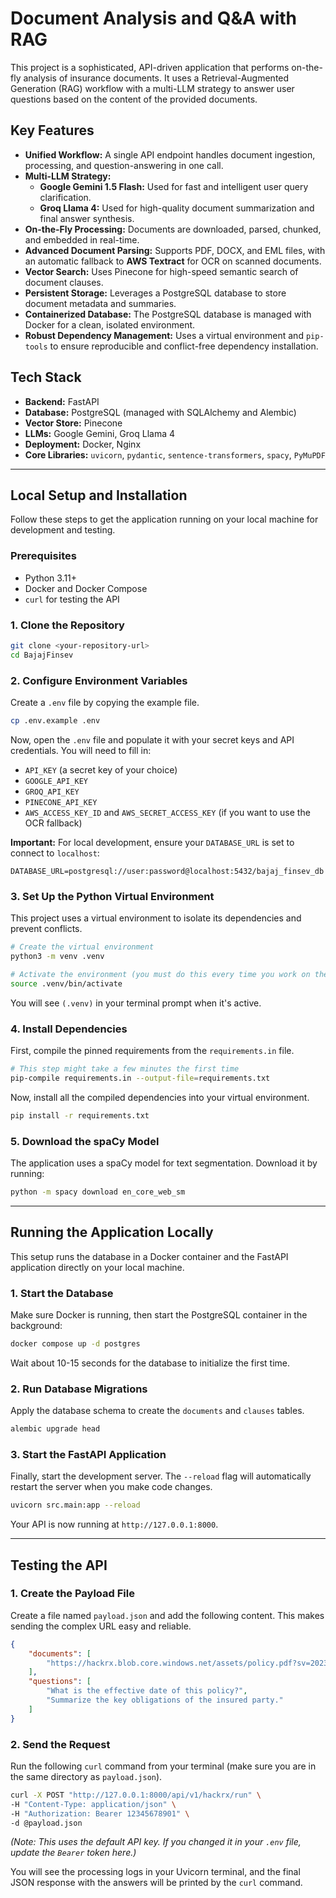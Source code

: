 # Document Analysis and Q&A with RAG

This project is a sophisticated, API-driven application that performs on-the-fly analysis of insurance documents. It uses a Retrieval-Augmented Generation (RAG) workflow with a multi-LLM strategy to answer user questions based on the content of the provided documents.

## Key Features

*   **Unified Workflow:** A single API endpoint handles document ingestion, processing, and question-answering in one call.
*   **Multi-LLM Strategy:**
    *   **Google Gemini 1.5 Flash:** Used for fast and intelligent user query clarification.
    *   **Groq Llama 4:** Used for high-quality document summarization and final answer synthesis.
*   **On-the-Fly Processing:** Documents are downloaded, parsed, chunked, and embedded in real-time.
*   **Advanced Document Parsing:** Supports PDF, DOCX, and EML files, with an automatic fallback to **AWS Textract** for OCR on scanned documents.
*   **Vector Search:** Uses Pinecone for high-speed semantic search of document clauses.
*   **Persistent Storage:** Leverages a PostgreSQL database to store document metadata and summaries.
*   **Containerized Database:** The PostgreSQL database is managed with Docker for a clean, isolated environment.
*   **Robust Dependency Management:** Uses a virtual environment and `pip-tools` to ensure reproducible and conflict-free dependency installation.

## Tech Stack

*   **Backend:** FastAPI
*   **Database:** PostgreSQL (managed with SQLAlchemy and Alembic)
*   **Vector Store:** Pinecone
*   **LLMs:** Google Gemini, Groq Llama 4
*   **Deployment:** Docker, Nginx
*   **Core Libraries:** `uvicorn`, `pydantic`, `sentence-transformers`, `spacy`, `PyMuPDF`

---

## Local Setup and Installation

Follow these steps to get the application running on your local machine for development and testing.

### Prerequisites

*   Python 3.11+
*   Docker and Docker Compose
*   `curl` for testing the API

### 1. Clone the Repository

```bash
git clone <your-repository-url>
cd BajajFinsev
```

### 2. Configure Environment Variables

Create a `.env` file by copying the example file.

```bash
cp .env.example .env
```

Now, open the `.env` file and populate it with your secret keys and API credentials. You will need to fill in:
*   `API_KEY` (a secret key of your choice)
*   `GOOGLE_API_KEY`
*   `GROQ_API_KEY`
*   `PINECONE_API_KEY`
*   `AWS_ACCESS_KEY_ID` and `AWS_SECRET_ACCESS_KEY` (if you want to use the OCR fallback)

**Important:** For local development, ensure your `DATABASE_URL` is set to connect to `localhost`:
```
DATABASE_URL=postgresql://user:password@localhost:5432/bajaj_finsev_db
```

### 3. Set Up the Python Virtual Environment

This project uses a virtual environment to isolate its dependencies and prevent conflicts.

```bash
# Create the virtual environment
python3 -m venv .venv

# Activate the environment (you must do this every time you work on the project)
source .venv/bin/activate
```
You will see `(.venv)` in your terminal prompt when it's active.

### 4. Install Dependencies

First, compile the pinned requirements from the `requirements.in` file.

```bash
# This step might take a few minutes the first time
pip-compile requirements.in --output-file=requirements.txt
```

Now, install all the compiled dependencies into your virtual environment.

```bash
pip install -r requirements.txt
```

### 5. Download the spaCy Model

The application uses a spaCy model for text segmentation. Download it by running:

```bash
python -m spacy download en_core_web_sm
```

---

## Running the Application Locally

This setup runs the database in a Docker container and the FastAPI application directly on your local machine.

### 1. Start the Database

Make sure Docker is running, then start the PostgreSQL container in the background:

```bash
docker compose up -d postgres
```
Wait about 10-15 seconds for the database to initialize the first time.

### 2. Run Database Migrations

Apply the database schema to create the `documents` and `clauses` tables.

```bash
alembic upgrade head
```

### 3. Start the FastAPI Application

Finally, start the development server. The `--reload` flag will automatically restart the server when you make code changes.

```bash
uvicorn src.main:app --reload
```

Your API is now running at `http://127.0.0.1:8000`.

---

## Testing the API

### 1. Create the Payload File

Create a file named `payload.json` and add the following content. This makes sending the complex URL easy and reliable.

```json
{
    "documents": [
        "https://hackrx.blob.core.windows.net/assets/policy.pdf?sv=2023-01-03&st=2025-07-04T09%3A11%3A24Z&se=2027-07-05T09%3A11%3A00Z&sr=b&sp=r&sig=N4a9OU0w0QXO6AOIBiu4bpl7AXvEZogeT%2FjUHNO7HzQ%3D"
    ],
    "questions": [
        "What is the effective date of this policy?",
        "Summarize the key obligations of the insured party."
    ]
}
```

### 2. Send the Request

Run the following `curl` command from your terminal (make sure you are in the same directory as `payload.json`).

```bash
curl -X POST "http://127.0.0.1:8000/api/v1/hackrx/run" \
-H "Content-Type: application/json" \
-H "Authorization: Bearer 12345678901" \
-d @payload.json
```
*(Note: This uses the default API key. If you changed it in your `.env` file, update the `Bearer` token here.)*

You will see the processing logs in your Uvicorn terminal, and the final JSON response with the answers will be printed by the `curl` command.

